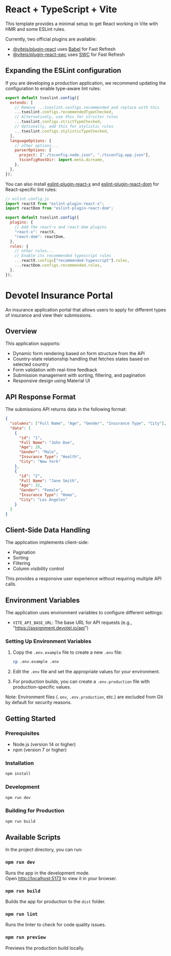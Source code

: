 # React + TypeScript + Vite

This template provides a minimal setup to get React working in Vite with HMR and some ESLint rules.

Currently, two official plugins are available:

- [@vitejs/plugin-react](https://github.com/vitejs/vite-plugin-react/blob/main/packages/plugin-react/README.md) uses [Babel](https://babeljs.io/) for Fast Refresh
- [@vitejs/plugin-react-swc](https://github.com/vitejs/vite-plugin-react-swc) uses [SWC](https://swc.rs/) for Fast Refresh

## Expanding the ESLint configuration

If you are developing a production application, we recommend updating the configuration to enable type-aware lint rules:

```js
export default tseslint.config({
  extends: [
    // Remove ...tseslint.configs.recommended and replace with this
    ...tseslint.configs.recommendedTypeChecked,
    // Alternatively, use this for stricter rules
    ...tseslint.configs.strictTypeChecked,
    // Optionally, add this for stylistic rules
    ...tseslint.configs.stylisticTypeChecked,
  ],
  languageOptions: {
    // other options...
    parserOptions: {
      project: ["./tsconfig.node.json", "./tsconfig.app.json"],
      tsconfigRootDir: import.meta.dirname,
    },
  },
});
```

You can also install [eslint-plugin-react-x](https://github.com/Rel1cx/eslint-react/tree/main/packages/plugins/eslint-plugin-react-x) and [eslint-plugin-react-dom](https://github.com/Rel1cx/eslint-react/tree/main/packages/plugins/eslint-plugin-react-dom) for React-specific lint rules:

```js
// eslint.config.js
import reactX from "eslint-plugin-react-x";
import reactDom from "eslint-plugin-react-dom";

export default tseslint.config({
  plugins: {
    // Add the react-x and react-dom plugins
    "react-x": reactX,
    "react-dom": reactDom,
  },
  rules: {
    // other rules...
    // Enable its recommended typescript rules
    ...reactX.configs["recommended-typescript"].rules,
    ...reactDom.configs.recommended.rules,
  },
});
```

# Devotel Insurance Portal

An insurance application portal that allows users to apply for different types of insurance and view their submissions.

## Overview

This application supports:

- Dynamic form rendering based on form structure from the API
- Country-state relationship handling that fetches states based on selected country
- Form validation with real-time feedback
- Submission management with sorting, filtering, and pagination
- Responsive design using Material UI

## API Response Format

The submissions API returns data in the following format:

```json
{
  "columns": ["Full Name", "Age", "Gender", "Insurance Type", "City"],
  "data": [
    {
      "id": "1",
      "Full Name": "John Doe",
      "Age": 28,
      "Gender": "Male",
      "Insurance Type": "Health",
      "City": "New York"
    },
    {
      "id": "2",
      "Full Name": "Jane Smith",
      "Age": 32,
      "Gender": "Female",
      "Insurance Type": "Home",
      "City": "Los Angeles"
    }
  ]
}
```

## Client-Side Data Handling

The application implements client-side:

- Pagination
- Sorting
- Filtering
- Column visibility control

This provides a responsive user experience without requiring multiple API calls.

## Environment Variables

The application uses environment variables to configure different settings:

- `VITE_API_BASE_URL`: The base URL for API requests (e.g., "https://assignment.devotel.io/api")

### Setting Up Environment Variables

1. Copy the `.env.example` file to create a new `.env` file:

   ```bash
   cp .env.example .env
   ```

2. Edit the `.env` file and set the appropriate values for your environment.

3. For production builds, you can create a `.env.production` file with production-specific values.

Note: Environment files (`.env`, `.env.production`, etc.) are excluded from Git by default for security reasons.

## Getting Started

### Prerequisites

- Node.js (version 14 or higher)
- npm (version 7 or higher)

### Installation

```bash
npm install
```

### Development

```bash
npm run dev
```

### Building for Production

```bash
npm run build
```

## Available Scripts

In the project directory, you can run:

### `npm run dev`

Runs the app in the development mode.\
Open [http://localhost:5173](http://localhost:5173) to view it in your browser.

### `npm run build`

Builds the app for production to the `dist` folder.

### `npm run lint`

Runs the linter to check for code quality issues.

### `npm run preview`

Previews the production build locally.
